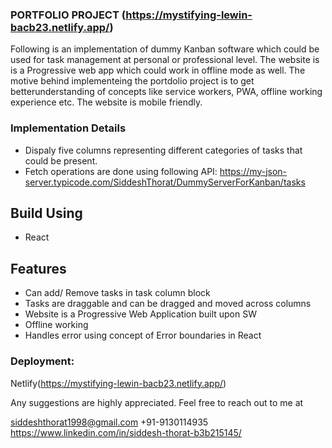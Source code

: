 ### PORTFOLIO PROJECT (https://mystifying-lewin-bacb23.netlify.app/)

Following is an implementation of dummy Kanban software which could be used for task management at personal or professional level. The website is is a Progressive web app which could work in offline mode as well. The motive behind implementeing the portdolio project is to get betterunderstanding of concepts like service workers, PWA, offline working experience etc. The website is mobile friendly. 

### Implementation Details
- Dispaly five columns representing different categories of tasks that could be present.
- Fetch operations are done using following API: https://my-json-server.typicode.com/SiddeshThorat/DummyServerForKanban/tasks

## Build Using
- React

## Features 
- Can add/ Remove tasks in task column block
- Tasks are draggable and can be dragged and moved across columns
- Website is a Progressive Web Application built upon SW
- Offline working
- Handles error using concept of Error boundaries in React

### Deployment: 
Netlify(https://mystifying-lewin-bacb23.netlify.app/)

Any suggestions are highly appreciated. Feel free to reach out to me at

siddeshthorat1998@gmail.com
+91-9130114935
https://www.linkedin.com/in/siddesh-thorat-b3b215145/
